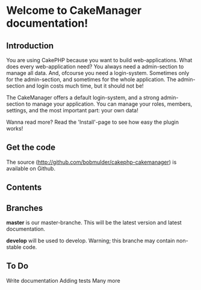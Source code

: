 Welcome to CakeManager documentation!
=====================================

Introduction
------------
You are using CakePHP because you want to build web-applications. What does every web-application need? You always need a admin-section to manage all data. And, ofcourse you need a login-system. Sometimes only for the admin-section, and sometimes for the whole application. The admin-section and login costs much time, but it should not be!

The CakeManager offers a default login-system, and a strong admin-section to manage your application. You can manage your roles, members, settings, and the most important part: your own data!

Wanna read more? Read the 'Install'-page to see how easy the plugin works!

Get the code
------------
The source (http://github.com/bobmulder/cakephp-cakemanager) is available on Github.

Contents
--------

Branches
--------
**master** is our master-branche. This will be the latest version and latest documentation.

**develop** will be used to develop. Warning; this branche may contain non-stable code.


To Do
-----
Write documentation
Adding tests
Many more